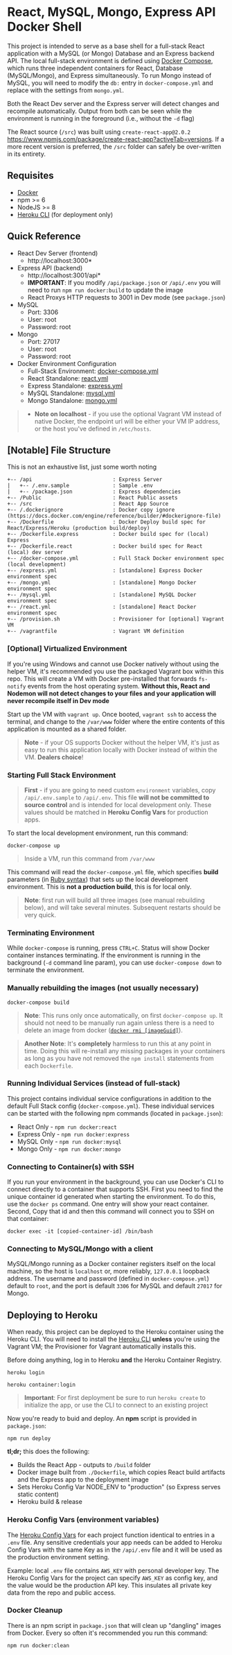 # React, MySQL, Mongo, Express API Docker Shell

This project is intended to serve as a base shell for a full-stack React application with a MySQL (or Mongo) Database and an Express backend API. The local full-stack environment is defined using [Docker Compose](https://docs.docker.com/compose/), which runs three independent containers for React, Database (MySQL/Mongo), and Express simultaneously. To run Mongo instead of MySQL, you will need to modify the `db:` entry in `docker-compose.yml` and replace with the settings from `mongo.yml`.

Both the React Dev server and the Express server will detect changes and recompile automatically. Output from both can be seen while the environment is running in the foreground (i.e., without the `-d` flag)

The React source (`/src`) was built using `create-react-app@2.0.2` https://www.npmjs.com/package/create-react-app?activeTab=versions. If a more recent version is preferred, the `/src` folder can safely be over-written in its entirety. 

## Requisites
* [Docker](https://docs.docker.com/)
* npm >= 6
* NodeJS >= 8
* [Heroku CLI](https://devcenter.heroku.com/articles/heroku-cli) (for deployment only)

## Quick Reference
* React Dev Server (frontend)
  * http://localhost:3000*
* Express API (backend)
  * http://localhost:3001/api*
  * **IMPORTANT**: If you modify `/api/package.json` or `/api/.env` you will need to run `npm run docker:build` to update the image
  * React Proxys HTTP requests to 3001 in Dev mode (see `package.json`)
* MySQL
  * Port: 3306
  * User: root
  * Password: root
* Mongo
  * Port: 27017
  * User: root
  * Password: root
* Docker Environment Configuration
  * Full-Stack Environment: [docker-compose.yml](docker-compose.yml)
  * React Standalone: [react.yml](react.yml)
  * Express Standalone: [express.yml](express.yml)
  * MySQL Standalone: [mysql.yml](mysql.yml)
  * Mongo Standalone: [mongo.yml](mongo.yml)

> * **Note on localhost** - if you use the optional Vagrant VM instead of native Docker, the endpoint url will be either your VM IP address, or the host you've defined in `/etc/hosts`.

## [Notable] File Structure
This is not an exhaustive list, just some worth noting

```
+-- /api                          : Express Server
|   +-- /.env.sample              : Sample .env
|   +-- /package.json             : Express dependencies
+-- /Public                       : React Public assets
+-- /src                          : React App Source
+-- /.dockerignore                : Docker copy ignore (https://docs.docker.com/engine/reference/builder/#dockerignore-file)
+-- /Dockerfile                   : Docker Deploy build spec for React/Express/Heroku (production build/deploy)
+-- /Dockerfile.express           : Docker build spec for (local) Express
+-- /Dockerfile.react             : Docker build spec for React (local) dev server
+-- /docker-compose.yml           : Full Stack Docker environment spec (local development)
+-- /express.yml                  : [standalone] Express Docker environment spec
+-- /mongo.yml                    : [standalone] Mongo Docker environment spec
+-- /mysql.yml                    : [standalone] MySQL Docker environment spec
+-- /react.yml                    : [standalone] React Docker environment spec
+-- /provision.sh                 : Provisioner for [optional] Vagrant VM
+-- /vagrantfile                  : Vagrant VM definition
```

### [Optional] Virtualized Environment
If you're using Windows and cannot use Docker natively without using the helper VM, it's recommended you use the packaged Vagrant box within this repo. This will create a VM with Docker pre-installed that forwards `fs-notify` events from the host operating system. **Without this, React and Nodemon will not detect changes to your files and your application will never recompile itself in Dev mode**

Start up the VM with `vagrant up`. Once booted, `vagrant ssh` to access the terminal, and change to the `/var/www` folder where the entire contents of this application is mounted as a shared folder.

> **Note** - if your OS supports Docker without the helper VM, it's just as easy to run this application locally with Docker instead of within the VM. **Dealers choice**!

### Starting Full Stack Environment

> **First** - if you are going to need custom `environment` variables, copy `/api/.env.sample` to `/api/.env`. This file **will not be committed to source control** and is intended for local development only. These values should be matched in **Heroku Config Vars** for production apps.

To start the local development environment, run this command:

`docker-compose up`

> Inside a VM, run this command from `/var/www`

This command will read the `docker-compose.yml` file, which specifies **build** parameters (in [Ruby syntax](https://docs.docker.com/engine/reference/commandline/build/#extended-description)) that sets up the local development environment. This is **not a production build**, this is for local only.

> **Note**: first run will build all three images (see manual rebuilding below), and will take several minutes. Subsequent restarts should be very quick.

### Terminating Environment
While `docker-compose` is running, press `CTRL+C`. Status will show Docker container instances terminating. If the environment is running in the background (`-d` command line param), you can use `docker-compose down` to terminate the environment.

### Manually rebuilding the images (not usually necessary)
`docker-compose build`
> **Note**: This runs only once automatically, on first `docker-compose up`. It should not need to be manually run again unless there is a need to delete an image from docker ([`docker rmi [imageGuid]`](https://docs.docker.com/engine/reference/commandline/image_rm/)).

> **Another Note**: It's **completely** harmless to run this at any point in time. Doing this will re-install any missing packages in your containers as long as you have not removed the `npm install` statements from each `Dockerfile`.

### Running Individual Services (instead of full-stack)
This project contains individual service configurations in addition to the default Full Stack config (`docker-compose.yml`). These individual services can be started with the following npm commands (located in `package.json`):

  * React Only - `npm run docker:react`
  * Express Only - `npm run docker:express`
  * MySQL Only - `npm run docker:mysql`
  * Mongo Only - `npm run docker:mongo`

### Connecting to Container(s) with SSH
If you run your environment in the background, you can use Docker's CLI to connect directly to a container that supports SSH. First you need to find the unique container id generated when starting the environment. To do this, use the `docker ps` command. One entry will show your react container. Second, Copy that id and then this command will connect you to SSH on that container:

`docker exec -it [copied-container-id] /bin/bash`

### Connecting to MySQL/Mongo with a client
MySQL/Mongo running as a Docker container registers itself on the local machine, so the host is `localhost` or, more reliably, `127.0.0.1` loopback address. The username and password (defined in `docker-compose.yml`) default to `root`, and the port is default `3306` for MySQL and default `27017` for Mongo.

## Deploying to Heroku
When ready, this project can be deployed to the Heroku container using the Heroku CLI. You will need to install the [Heroku CLI](https://devcenter.heroku.com/articles/heroku-cli#download-and-install) **unless** you're using the Vagrant VM; the Provisioner for Vagrant automatically installs this.

Before doing anything, log in to Heroku **and** the Heroku Container Registry.

`heroku login`

`heroku container:login`

> **Important**: For first deployment be sure to run `heroku create` to initialize the app, or use the CLI to connect to an existing project

Now you're ready to buid and deploy. An **npm** script is provided in `package.json`:

`npm run deploy`

**tl;dr;** this does the following:
* Builds the React App - outputs to `/build` folder
* Docker image built from `./Dockerfile`, which copies React build artifacts and the Express app to the deployment image
* Sets Heroku Config Var NODE_ENV to "production" (so Express serves static content)
* Heroku build & release

### Heroku Config Vars (environment variables)
The [Heroku Config Vars](https://devcenter.heroku.com/articles/config-vars) for each project function identical to entries in a `.env` file. Any sensitive credentials your app needs can be added to Heroku Config Vars with the same Key as in the `/api/.env` file and it will be used as the production environment setting.

Example: local `.env` file contains `AWS_KEY` with personal developer key. The Heroku Config Vars for the project can specify `AWS_KEY` as config key, and the value would be the production API key. This insulates all private key data from the repo and public access.

### Docker Cleanup
There is an npm script in `package.json` that will clean up "dangling" images from Docker. Every so often it's recommended you run this command:

`npm run docker:clean`
